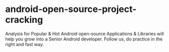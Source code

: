 # android-open-source-project-cracking
Analysis for Popular &amp; Hot Android open-source Applications &amp; Libraries will help you grow into a Senior Android developer. Follow us, do practice in the right and fast way.
